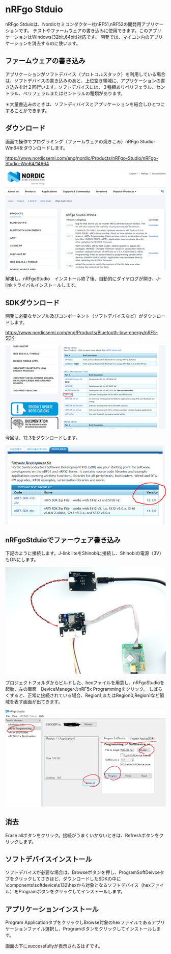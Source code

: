 # nRFgo Stduio

nRFgo Stduioは、Nordicセミコンダクター社nRF51,nRF52の開発用アプリケーションです。
テストやファームウェアの書き込みに使用できます。このアプリケーションはWindows(32bit,64bit)対応です。
開発では、マイコン内のアプリケーションを消去するのに使います。

## ファームウェアの書き込み

アプリケーションがソフトデバイス（プロトコルスタック）を利用している場合は、ソフトデバイスの書き込みのあと、上位空き領域に、アプリケーションの書き込みを計２回行います。ソフトデバイスには、３種類ありペリフェラル、セントラル、ペリフェラルまたはセントラルの種類があります。

＊大量書込みのときは、ソフトディバイスとアプリケーションを結合しひとつにすることができます。

## ダウンロード

画面で操作でプログラミング（ファームウェアの焼きこみ）nRFgo Studio-Win64をダウンロードします。

https://www.nordicsemi.com/eng/nordic/Products/nRFgo-Studio/nRFgo-Studio-Win64/14964

![NRFGO](../img/NRF_GO/download.png)

解凍し、nRFgoStudio　インストール終了後、自動的にダイヤログが開き、J-linkドライバもインストールします。

## SDKダウンロード

開発に必要なサンプル及びコンポーネント（ソフトデバイスなど）がダウンロードします。

https://www.nordicsemi.com/eng/Products/Bluetooth-low-energy/nRF5-SDK

![NRFGO](../img/NRF_GO/sdk_download.png)

今回は、12.3をダウンロードします。

![NRFGO](../img/NRF_GO/DownloadSDK123.PNG)

## nRFgoStduioでファーウェア書き込み

下記のように接続します。J-link liteをShinobiに接続し、Shinobiの電源（3V）もONにします。

![NRFGO](../img/NRF_GO/Connect.JPG)

プロジェクトフォルダからビルドした、hexファイルを用意し、nRFgoStudioを起動、左の画面　DeviceManegerのnRF5x Programmingをクリック。
しばらくすると、正常に接続されている場合、Region1,またはRegion0,Region1など領域を表す画面が出てきます。

![NRFGO](../img/NRF_GO/Write.png)

## 消去

Erase allボタンをクリック。接続がうまくいかないときは、Refreshボタンをクリックします。

## ソフトデバイスインストール

ソフトデバイスが必要な場合は、Browseボタンを押し、ProgramSoftDeivceタブをクリックしてさきほど、ダウンロードしたSDKの中に\components\softdevice\s132\hexから対象となるソフトデバイス（hexファイル）をProgramボタンをクリックしてインストールします。

## アプリケーションインストール

Program ApplicationタブをクリックしBrowse対象のhexファイルであるアプリケーションファイル選択し、Programボタンをクリックしてインストールします。

画面の下にsuccessfullyが表示されるはずです。
